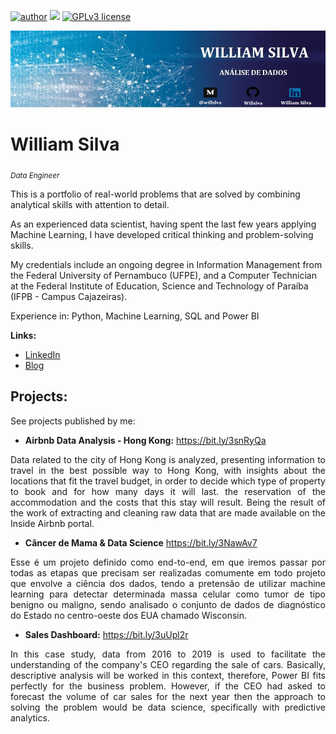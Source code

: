 [![author](https://img.shields.io/badge/author-williamsilva-red.svg)](https://www.linkedin.com/in/william-silva-a4489621a/) [![](https://img.shields.io/badge/python-3.9.7+-blue.svg)](https://www.python.org/downloads/release/python-397/) [![GPLv3 license](https://img.shields.io/badge/License-GPLv3-blue.svg)](http://perso.crans.org/besson/LICENSE.html)

<p align="center">
  <img src="banner.jpg" >
</p>

# William Silva
<sub>*Data Engineer*</sub>

This is a portfolio of real-world problems that are solved by combining analytical skills with attention to detail.

As an experienced data scientist, having spent the last few years applying Machine Learning, I have developed critical thinking and problem-solving skills.

My credentials include an ongoing degree in Information Management from the Federal University of Pernambuco (UFPE), and a Computer Technician at the Federal Institute of Education, Science and Technology of Paraíba (IFPB - Campus Cajazeiras).

Experience in: Python, Machine Learning, SQL and Power BI


**Links:**
* [LinkedIn](https://www.linkedin.com/in/william-silva-a4489621a/)
* [Blog](https://chuvadedados.wixsite.com/my-site)


## Projects:
See projects published by me:

* **Airbnb Data Analysis - Hong Kong:** https://bit.ly/3snRyQa
<p align="justify"> Data related to the city of Hong Kong is analyzed, presenting information to travel in the best possible way to Hong Kong, with insights about the locations that fit the travel budget, in order to decide which type of property to book and for how many days it will last. the reservation of the accommodation and the costs that this stay will result. Being the result of the work of extracting and cleaning raw data that are made available on the Inside Airbnb portal.
</p>


* **Câncer de Mama & Data Science** https://bit.ly/3NawAv7
<p align="justify"> Esse é um projeto definido como end-to-end, em que iremos passar por todas as etapas que precisam ser realizadas comumente em todo projeto que envolve a ciência dos dados, tendo a pretensão de utilizar machine learning para detectar determinada massa celular como tumor de tipo benigno ou maligno, sendo analisado o conjunto de dados de diagnóstico do Estado no centro-oeste dos EUA chamado Wisconsin.</p>


* **Sales Dashboard:** https://bit.ly/3uUpl2r 
<p align="justify"> In this case study, data from 2016 to 2019 is used to facilitate the understanding of the company's CEO regarding the sale of cars. Basically, descriptive analysis will be worked in this context, therefore, Power BI fits perfectly for the business problem. However, if the CEO had asked to forecast the volume of car sales for the next year then the approach to solving the problem would be data science, specifically with predictive analytics.
</p>
